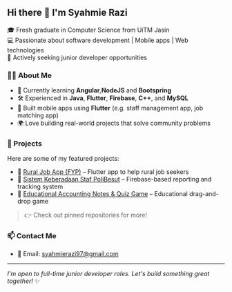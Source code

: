 ## Hi there 👋 I'm Syahmie Razi

🎓 Fresh graduate in Computer Science from UiTM Jasin  
💻 Passionate about software development | Mobile apps | Web technologies  
🚀 Actively seeking junior developer opportunities

### 👨‍💻 About Me
- 🌱 Currently learning **Angular**,**NodeJS** and **Bootspring**
- 🛠️ Experienced in **Java**, **Flutter**, **Firebase**, **C++**, and **MySQL**
- 📱 Built mobile apps using **Flutter** (e.g. staff management app, job matching app)
- 🌍 Love building real-world projects that solve community problems

### 🧠 Projects
Here are some of my featured projects:
- 🔹 [Rural Job App (FYP)](https://github.com/SyahmieRazi97/rural_job_apps) – Flutter app to help rural job seekers
- 🔹 [Sistem Keberadaan Staf PoliBesut](https://github.com/SyahmieRazi97/Sistem-Keberadaan-Staff-PoliBesut-iKSP-) – Firebase-based reporting and tracking system
- 🔹 [Educational Accounting Notes & Quiz Game](https://github.com/SyahmieRazi97/ACCOTEST) – Educational drag-and-drop game
> 👉 Check out pinned repositories for more!

### 📫 Contact Me
- 📧 Email: syahmierazi97@gmail.com

---

_I'm open to full-time junior developer roles. Let's build something great together!_ ✨

<!--
**SyahmieRazi97/SyahmieRazi97** is a ✨ _special_ ✨ repository because its `README.md` (this file) appears on your GitHub profile.

Here are some ideas to get you started:

- 🔭 I’m currently working on ...
- 🌱 I’m currently learning ...
- 👯 I’m looking to collaborate on ...
- 🤔 I’m looking for help with ...
- 💬 Ask me about ...
- 📫 How to reach me: ...
- 😄 Pronouns: ...
- ⚡ Fun fact: ...
-->
